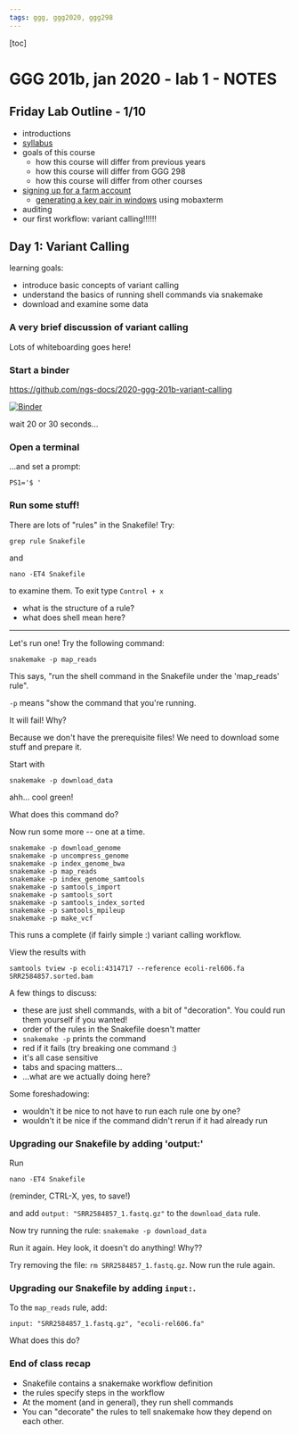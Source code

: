 ```yaml
---
tags: ggg, ggg2020, ggg298
---
```


[toc]

# GGG 201b, jan 2020 - lab 1 - NOTES

## Friday Lab Outline - 1/10

* introductions
* [syllabus](https://hackmd.io/YaM6z84wQeK619cSeLJ2tg)
* goals of this course
    * how this course will differ from previous years
    * how this course will differ from GGG 298
    * how this course will differ from other courses
* [signing up for a farm account](https://github.com/dib-lab/dib_rotation/blob/master/01_farm_account.md)
    * [generating a key pair in windows](https://docs.computecanada.ca/wiki/Generating_SSH_keys_in_Windows/en) using mobaxterm
* auditing
* our first workflow: variant calling!!!!!!

## Day 1: Variant Calling

learning goals:
- introduce basic concepts of variant calling
- understand the basics of running shell commands via snakemake
- download and examine some data

### A very brief discussion of variant calling

Lots of whiteboarding goes here!

### Start a binder

https://github.com/ngs-docs/2020-ggg-201b-variant-calling

[![Binder](https://mybinder.org/badge_logo.svg)](https://mybinder.org/v2/gh/ngs-docs/2020-ggg-201b-variant-calling/master)

wait 20 or 30 seconds...

### Open a terminal

...and set a prompt:
```
PS1='$ '
```


### Run some stuff!

There are lots of "rules" in the Snakefile! Try:

```
grep rule Snakefile
```

and

```
nano -ET4 Snakefile
```
to examine them. To exit type `Control + x`

* what is the structure of a rule?
* what does shell mean here?

----

Let's run one! Try the following command:
```
snakemake -p map_reads
```

This says, "run the shell command in the Snakefile under the 'map_reads' rule".

`-p` means "show the command that you're running.

It will fail! Why?

Because we don't have the prerequisite files! We need to download some stuff and prepare it.

Start with

```
snakemake -p download_data
```

ahh... cool green!

What does this command do?

Now run some more -- one at a time.

```
snakemake -p download_genome
snakemake -p uncompress_genome
snakemake -p index_genome_bwa
snakemake -p map_reads
snakemake -p index_genome_samtools
snakemake -p samtools_import
snakemake -p samtools_sort
snakemake -p samtools_index_sorted
snakemake -p samtools_mpileup
snakemake -p make_vcf
```

This runs a complete (if fairly simple :) variant calling workflow.

View the results with

```
samtools tview -p ecoli:4314717 --reference ecoli-rel606.fa SRR2584857.sorted.bam
```

A few things to discuss:

* these are just shell commands, with a bit of "decoration". You could run them yourself if you wanted!
* order of the rules in the Snakefile doesn't matter
* `snakemake -p` prints the command
* red if it fails (try breaking one command :)
* it's all case sensitive
* tabs and spacing matters...
* ...what are we actually doing here?

Some foreshadowing:

* wouldn't it be nice to not have to run each rule one by one?
* wouldn't it be nice if the command didn't rerun if it had already run

### Upgrading our Snakefile by adding 'output:'

Run 
```
nano -ET4 Snakefile
```
(reminder, CTRL-X, yes, to save!)

and add `output: "SRR2584857_1.fastq.gz"` to the `download_data` rule.

Now try running the rule: `snakemake -p download_data`

Run it again. Hey look, it doesn't do anything! Why??

Try removing the file: `rm SRR2584857_1.fastq.gz`. Now run the rule again.

### Upgrading our Snakefile by adding `input:`.

To the `map_reads` rule, add:

`input: "SRR2584857_1.fastq.gz", "ecoli-rel606.fa"`

What does this do?

### End of class recap

* Snakefile contains a snakemake workflow definition
* the rules specify steps in the workflow
* At the moment (and in general), they run shell commands
* You can "decorate" the rules to tell snakemake how they depend on each other.


